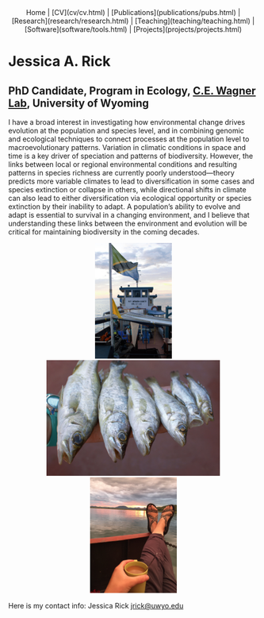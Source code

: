 <center>
Home | [CV](cv/cv.html) | [Publications](publications/pubs.html) | [Research](research/research.html) | [Teaching](teaching/teaching.html) | [Software](software/tools.html) | [Projects](projects/projects.html)
</center>

# Jessica A. Rick
## PhD Candidate, Program in Ecology, [C.E. Wagner Lab](http://www.cewagnerlab.com), University of Wyoming

I have a broad interest in investigating how environmental change drives evolution at the population and species level, and in combining genomic and ecological techniques to connect processes at the population level to macroevolutionary patterns. Variation in climatic conditions in space and time is a key driver of speciation and patterns of biodiversity. However, the links between local or regional environmental conditions and resulting patterns in species richness are currently poorly understood—theory predicts more variable climates to lead to diversification in some cases and species extinction or collapse in others, while directional shifts in climate can also lead to either diversification via ecological opportunity or species extinction by their inability to adapt. A population’s ability to evolve and adapt is essential to survival in a changing environment, and I believe that understanding these links between the environment and evolution will be critical for maintaining biodiversity in the coming decades.

<center>
<img src="DSC_0210.JPG" width=155></img> 
<img src="DSC_0281.JPG" width=350></img> 
<img src="IMG_7306.jpg" width=175></img>
</center>

Here is my contact info:
Jessica Rick
[jrick@uwyo.edu](jrick@uwyo.edu)
